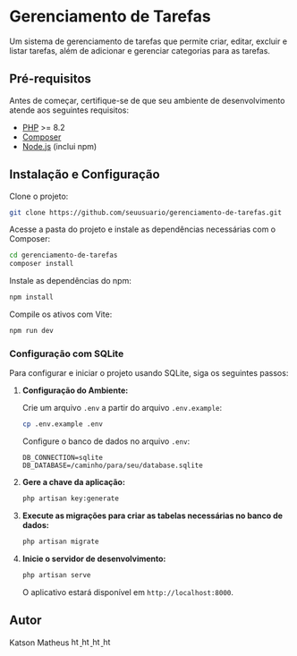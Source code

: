 # Gerenciamento de Tarefas

Um sistema de gerenciamento de tarefas que permite criar, editar, excluir e listar tarefas, além de adicionar e gerenciar categorias para as tarefas.

## Pré-requisitos

Antes de começar, certifique-se de que seu ambiente de desenvolvimento atende aos seguintes requisitos:

- [PHP](https://www.php.net/downloads.php) >= 8.2
- [Composer](https://getcomposer.org/)
- [Node.js](https://nodejs.org/) (inclui npm)

## Instalação e Configuração

Clone o projeto:
```bash
git clone https://github.com/seuusuario/gerenciamento-de-tarefas.git
```

Acesse a pasta do projeto e instale as dependências necessárias com o Composer:
```bash
cd gerenciamento-de-tarefas
composer install
```

Instale as dependências do npm:
```bash
npm install
```

Compile os ativos com Vite:
```bash
npm run dev
```

### Configuração com SQLite

Para configurar e iniciar o projeto usando SQLite, siga os seguintes passos:

1. **Configuração do Ambiente:**

   Crie um arquivo `.env` a partir do arquivo `.env.example`:
   ```bash
   cp .env.example .env
   ```

   Configure o banco de dados no arquivo `.env`:
   ```plaintext
   DB_CONNECTION=sqlite
   DB_DATABASE=/caminho/para/seu/database.sqlite
   ```

2. **Gere a chave da aplicação:**
   ```bash
   php artisan key:generate
   ```

3. **Execute as migrações para criar as tabelas necessárias no banco de dados:**
   ```bash
   php artisan migrate
   ```

4. **Inicie o servidor de desenvolvimento:**
   ```bash
   php artisan serve
   ```

   O aplicativo estará disponível em `http://localhost:8000`.

## Autor
<div align="left">
  <div>
    Katson Matheus
    <a href="https://github.com/katson1">
      <img src="https://skillicons.dev/icons?i=github" alt="html" height="15" />
    </a>
    <a href="https://discordapp.com/users/210789016675549184">
      <img src="https://skillicons.dev/icons?i=discord" alt="html" height="15"/>
    </a>
    <a href="https://www.linkedin.com/in/katsonmatheus/">
      <img src="https://skillicons.dev/icons?i=linkedin" alt="html" height="15"/>
    </a>
    <a href="mailto:katson.alves@ccc.ufcg.edu.br">
      <img src="https://skillicons.dev/icons?i=gmail" alt="html" height="15"/>
    </a>
  </div>
</div>

